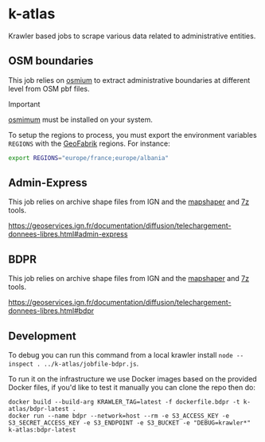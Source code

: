 # k-atlas

Krawler based jobs to scrape various data related to administrative entities.

## OSM boundaries

This job relies on [osmium](https://osmcode.org/osmium-tool/) to extract administrative boundaries at different level from OSM pbf files.

> [!IMPORTANT]  
> [osmimum](https://osmcode.org/osmium-tool/) must be installed on your system. 

To setup the regions to process, you must export the environment variables `REGIONS` with the [GeoFabrik](https://download.geofabrik.de/) regions. For instance:

```bash
export REGIONS="europe/france;europe/albania"
```

## Admin-Express

This job relies on archive shape files from IGN and the [mapshaper](https://github.com/mbloch/mapshaper) and [7z](https://www.7-zip.org/download.html) tools.

https://geoservices.ign.fr/documentation/diffusion/telechargement-donnees-libres.html#admin-express

## BDPR

This job relies on archive shape files from IGN and the [mapshaper](https://github.com/mbloch/mapshaper) and [7z](https://www.7-zip.org/download.html) tools.

https://geoservices.ign.fr/documentation/diffusion/telechargement-donnees-libres.html#bdpr

## Development

To debug you can run this command from a local krawler install `node --inspect . ../k-atlas/jobfile-bdpr.js`.

To run it on the infrastructure we use Docker images based on the provided Docker files, if you'd like to test it manually you can clone the repo then do:
```
docker build --build-arg KRAWLER_TAG=latest -f dockerfile.bdpr -t k-atlas/bdpr-latest .
docker run --name bdpr --network=host --rm -e S3_ACCESS_KEY -e S3_SECRET_ACCESS_KEY -e S3_ENDPOINT -e S3_BUCKET -e "DEBUG=krawler*" k-atlas:bdpr-latest
```

